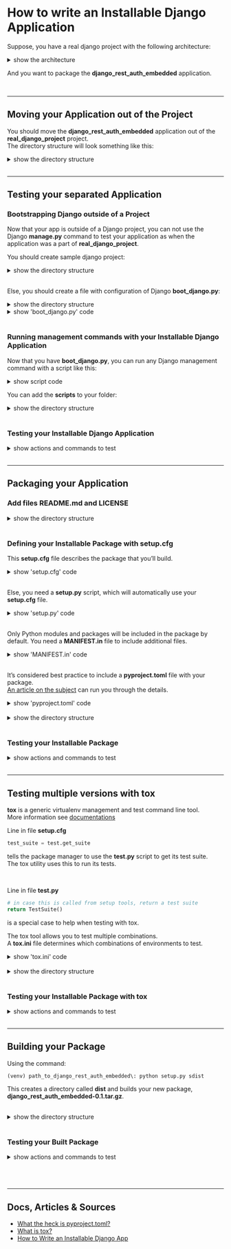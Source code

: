 # How to write an Installable Django Application  
Suppose, you have a real django project with the following architecture:  
<details>  
<summary>show the architecture</summary>  

```
real_django_project/
|
|__ django_rest_auth_embedded/
|   |__ serialisers/
|   |   |__ ...
|   |__ templates/
|   |   |__ ...
|   |__ tests/
|   |   |__ ...
|   |__ utils/
|   |   |__ ...
|   |__ views/
|   |   |__ ...
|   |
|   |__ __init__.py
|   |__ admin.py
|   |__ apps.py
|   |__ models.py
|   |__ settings.py
|   |__ urls.py
|
|__ real_django_project/
|   |__ __init__.py
|   |__ asgi.py
|   |__ settings.py
|   |__ urls.py
|   |__ wsgi.py
|
|__ requirements/
|   |__ ...
|
|__ .env
|__ .env.sample
|__ db.sqlite3
|__ manage.py
|__ requirements.txt
```
</details>  

And you want to package the **django_rest_auth_embedded** application.  

<br>  



___
## Moving your Application out of the Project  
You should move the **django_rest_auth_embedded** application out of the **real_django_project** project.  
The directory structure will look something like this:  
<details>  
<summary>show the directory structure</summary>  

```
django_rest_auth_embedded/
|
|__ django_rest_auth_embedded/
    |__ serialisers/
    |   |__ ...
    |__ templates/
    |   |__ ...
    |__ tests/
    |   |__ ...
    |__ utils/
    |   |__ ...
    |__ views/
    |   |__ ...
    |
    |__ __init__.py
    |__ admin.py
    |__ apps.py
    |__ models.py
    |__ settings.py
    |__ urls.py



real_django_project/
|
|__ real_django_project/
|   |__ __init__.py
|   |__ asgi.py
|   |__ settings.py
|   |__ urls.py
|   |__ wsgi.py
|
|__ requirements/
|   |__ ...
|
|__ .env
|__ .env.sample
|__ db.sqlite3
|__ manage.py
|__ requirements.txt
```
</details>  

<br>  




___
## Testing your separated Application  

### Bootstrapping Django outside of a Project  
Now that your app is outside of a Django project, you can not use the Django **manage.py** command to test your application as when the application was a part of **real_django_project**.  

You should create sample django project:  
<details>  
<summary>show the directory structure</summary>  

```
django_rest_auth_embedded/
|
|__ django_rest_auth_embedded/
|   |__ ...
|
|__ project_sample/
    |__ backend_django/
        |__ backend_django/
        |   |__ __init__.py
        |   |__ asgi.py
        |   |__ settings.py
        |   |__ urls.py
        |   |__ wsgi.py
        |
        |__ requirements/
        |   |__ ...
        |
        |__ .env
        |__ .env.sample
        |__ db.sqlite3
        |__ manage.py
        |__ requirements.txt
```
</details>  

<br>

Else, you should create a file with configuration of Django **boot_django.py**:  
<details>  
<summary>show the directory structure</summary>  

```
django_rest_auth_embedded/
|
|__ django_rest_auth_embedded/
|   |__ ...
|
|__ project_sample/
|   |__ ...
|
|__ boot_django.py
```
</details>  

<details>
<summary>show 'boot_django.py' code</summary>  

```python
# This file sets up and configures Django. It's used by scripts that need to
# execute as if running in a Django server.
import os
import django
from django.conf import settings


BASE_DIR = os.path.abspath(os.path.join(os.path.dirname(__file__), "django_rest_auth_embedded"))


def boot_django():
    settings.configure(
        BASE_DIR=BASE_DIR,
        DEBUG=True,
        ALLOWED_HOSTS=[
            '127.0.0.1',
            'localhost',
        ],
        INSTALLED_APPS=[
            'django.contrib.admin',
            'django.contrib.auth',
            'django.contrib.contenttypes',
            'django.contrib.sessions',
            'django.contrib.messages',
            'django.contrib.staticfiles',
            'rest_framework',
            'django_rest_auth_embedded',
        ],
        MIDDLEWARE=[
            'django.middleware.security.SecurityMiddleware',
            'django.contrib.sessions.middleware.SessionMiddleware',
            'django.middleware.common.CommonMiddleware',
            'django.middleware.csrf.CsrfViewMiddleware',
            'django.contrib.auth.middleware.AuthenticationMiddleware',
            'django.contrib.messages.middleware.MessageMiddleware',
            'django.middleware.clickjacking.XFrameOptionsMiddleware',
        ],
        ROOT_URLCONF='django_rest_auth_embedded.urls',
        TEMPLATES=[
            {
                'BACKEND': 'django.template.backends.django.DjangoTemplates',
                'DIRS': [
                    os.path.join(BASE_DIR, 'templates'),
                ]
                ,
                'APP_DIRS': True,
                'OPTIONS': {
                    'context_processors': [
                        'django.template.context_processors.debug',
                        'django.template.context_processors.request',
                        'django.contrib.auth.context_processors.auth',
                        'django.contrib.messages.context_processors.messages',
                    ],
                },
            },
        ],
        DATABASES={
            'default': {
                'ENGINE': 'django.db.backends.sqlite3',
                'NAME': os.path.join(BASE_DIR, 'db.sqlite3'),
            }
        },
        AUTH_USER_MODEL='django_rest_auth_embedded.User',
        AUTH_PASSWORD_VALIDATORS=[
            {
                'NAME': 'django.contrib.auth.password_validation.UserAttributeSimilarityValidator',
            },
            {
                'NAME': 'django.contrib.auth.password_validation.MinimumLengthValidator',
            },
            {
                'NAME': 'django.contrib.auth.password_validation.CommonPasswordValidator',
            },
            {
                'NAME': 'django.contrib.auth.password_validation.NumericPasswordValidator',
            },
        ],

        LANGUAGE_CODE='en-us',
        TIME_ZONE="UTC",
        USE_I18N=True,
        USE_L10N=True,
        USE_TZ=True,

        STATIC_URL='/static/',
        STATICFILES_DIRS=[
            os.path.join(BASE_DIR, 'static'),
            os.path.join(BASE_DIR),  # for swagger.json
            os.path.join(os.path.dirname(BASE_DIR)),  # for swagger.json
        ],
    )
    django.setup()
```
</details>  

<br>  

### Running management commands with your Installable Django Application
Now that you have **boot_django.py**, you can run any Django management command with a script like this:  
<details>
<summary>show script code</summary>  

```python
from django.core.management import call_command
from boot_django import boot_django

# call the django setup routine
boot_django()
call_command("makemigrations", "django_rest_auth_embedded")
```
</details>  

You can add the **scripts** to your folder:  
<details>  
<summary>show the directory structure</summary>  

```
django_rest_auth_embedded/
|
|__ django_rest_auth_embedded/
|   |__ ...
|
|__ project_sample/
|   |__ ...
|
|__ boot_django.py
|
|__ djangoshell.py
|__ makemigrations.py
|__ migrate.py
|__ runserver.py
|__ test.py
```
</details>  

<br>

### Testing your Installable Django Application  
<details>  
<summary>show actions and commands to test</summary>  

**Install virtualenv**  
```
pip install virtualenv
```

Next, you must work from the root directory **backend_django**.

<br>

**Create a virtual environment**  
```
path_to_django_rest_auth_embedded\project_sample\backend_django: virtualenv venv
```

<br>

**Activate the virtual environment**  
For Windows:
```
path_to_django_rest_auth_embedded\project_sample\backend_django: venv\Scripts\activate.bat
```
For Linux:  
```
path_to_django_rest_auth_embedded\project_sample\backend_django: source venv/bin/activate
```
After the command your command line will look like this:  
```
(venv) path_to_django_rest_auth_embedded\project_sample\backend_django: $
```

<br>

**Deactivate the virtual environment**  
If you want to deactivate the virtual environment, you can use the command:  
```
(venv) path_to_django_rest_auth_embedded\project_sample\backend_django: deactivate
```
*In general, you should skip this step.*  

<br>

**Choose the correct WORK_STAGE**  
Choose the correct work stage in the file **.env**:  
```python
WORK_STAGE = "test_before_packaging" 
```
You should choose only **one** stage!  
 
<br>

**Install requirements**  
Choose the correct file with requirements for the work stage in the file **requirements.txt**:  
```text
-r requirements/test_before_packaging.txt
```
You should choose only **one** file!  

Install all requirements:  
```
(venv) path_to_django_rest_auth_embedded\project_sample\backend_django: pip install -r requirements.txt
```

<br>

Now, you can run tests, perform migrations and apply them, run server by calling appropriate scripts like this:  
```
(venv) path_to_django_rest_auth_embedded\project_sample\backend_django: ..\..\test.py
``` 

</details>  

<br>





___
## Packaging your Application

### Add files README.md and LICENSE  
<details>  
<summary>show the directory structure</summary>  

```
django_rest_auth_embedded/
|
|__ django_rest_auth_embedded/
|   |__ ...
|
|__ project_sample/
|   |__ ...
|
|__ boot_django.py
|
|__ djangoshell.py
|__ makemigrations.py
|__ migrate.py
|__ runserver.py
|__ test.py
|
|__ README.md
|__ LICENSE
```
</details>  

<br>

### Defining your Installable Package with setup.cfg 
This **setup.cfg** file describes the package that you’ll build.  
<details>
<summary>show 'setup.cfg' code</summary>  

```python
[metadata]
name = django_rest_auth_embedded
version = 0.1
description = Packaged application to work with django embedded authentication.
long_description = file: README.md
url = https://github.com/Volkova-Natalia/django_rest_auth_embedded
author = Volkova Natalia
license = MIT
classifiers =
    Environment :: Web Environment
    Framework :: Django
    Framework :: Django :: 3.1.6
    Intended Audience :: Developers
    License :: OSI Approved :: MIT License
    Operating System :: OS Independent
    Programming Language :: Python
    Programming Language :: Python :: 3
    Programming Language :: Python :: 3 :: Only
    Programming Language :: Python :: 3.8
    Topic :: Software Development :: Libraries :: Application Frameworks
    Topic :: Software Development :: Libraries :: Python Modules

[options]
include_package_data = True
packages = find:
python_requires = >=3.8
install_requires =
    Django>=3.1.6
    djangorestframework>=3.12.2
test_suite = test.get_suite
```
</details>    

<br>

Else, you need a **setup.py** script, which will automatically use your **setup.cfg** file.  
<details>
<summary>show 'setup.py' code</summary>  

```python
if __name__ == "__main__":
    from setuptools import setup

    setup()
```
</details>  

<br>

Only Python modules and packages will be included in the package by default.
You need a **MANIFEST.in** file to include additional files.  
<details>
<summary>show 'MANIFEST.in' code</summary>  

```text
include LICENSE
include README.md
recursive-include django_rest_auth_embedded/static *
recursive-include django_rest_auth_embedded/templates *
```
</details> 

<br>

It’s considered best practice to include a **pyproject.toml** file with your package.  
<a href=https://snarky.ca/what-the-heck-is-pyproject-toml>An article on the subject</a> can run you through the details.  
<details>
<summary>show 'pyproject.toml' code</summary>  

```text
[build-system]
requires = ["setuptools >= 53.0.0", "wheel >= 0.36.2"]
build-backend = "setuptools.build_meta"
```
</details> 

<br>


<details>  
<summary>show the directory structure</summary>  

```
django_rest_auth_embedded/
|
|__ django_rest_auth_embedded/
|   |__ ...
|
|__ project_sample/
|   |__ ...
|
|__ boot_django.py
|
|__ djangoshell.py
|__ makemigrations.py
|__ migrate.py
|__ runserver.py
|__ test.py
|
|__ README.md
|__ LICENSE
|
|__ setup.cfg
|__ setup.py
|__ MANIFEST.in
|__ pyproject.toml
```
</details>  

<br>

### Testing your Installable Package  
<details>  
<summary>show actions and commands to test</summary>  

You should use new environment. If you have folder **venv** in *'path_to_django_rest_auth_embedded\project_sample\backend_django'*, delete it and create new:  

**Install virtualenv**  
```
pip install virtualenv
```

Next, you must work from the root directory **backend_django**.

<br>

**Create a virtual environment**  
```
path_to_django_rest_auth_embedded\project_sample\backend_django: virtualenv venv
```

<br>

**Activate the virtual environment**  
For Windows:
```
path_to_django_rest_auth_embedded\project_sample\backend_django: venv\Scripts\activate.bat
```
For Linux:  
```
path_to_django_rest_auth_embedded\project_sample\backend_django: source venv/bin/activate
```
After the command your command line will look like this:  
```
(venv) path_to_django_rest_auth_embedded\project_sample\backend_django: $
```

<br>

**Deactivate the virtual environment**  
If you want to deactivate the virtual environment, you can use the command:  
```
(venv) path_to_django_rest_auth_embedded\project_sample\backend_django: deactivate
```
*In general, you should skip this step.*  

<br>

**Choose the correct WORK_STAGE**  
Choose the correct work stage in the file **.env**:  
```python
WORK_STAGE = "test_after_packaging" 
```
You should choose only **one** stage!  
 
<br>

**Install requirements**  
Choose the correct file with requirements for the work stage in the file **requirements.txt**:  
```text
-r requirements/test_after_packaging.txt
```
You should choose only **one** file!  

Install all requirements:  
```
(venv) path_to_django_rest_auth_embedded\project_sample\backend_django: pip install -r requirements.txt
```

<br>

**Add INSTALLED_APPS**  
Edit your **settings.py** file to include **django_rest_auth_embedded** in the **INSTALLED_APPS** listing:  
```python
INSTALLED_APPS = [
    ...
    'django_rest_auth_embedded',
]
``` 

<br>

**Define an user model**  
Specify a custom user model from the **django_rest_auth_embedded** application as the default user model for your project using the **AUTH_USER_MODEL** setting in your **settings.py**:  
```python
AUTH_USER_MODEL = 'django_rest_auth_embedded.User'
```

<br>

**Using the Django *manage.py* command**  
Now, you can make all as in usual django project.  
For example, you can run tests:  
```
(venv) path_to_django_rest_auth_embedded\project_sample\backend_django: manage.py test
``` 
Or so:  
```
(venv) path_to_django_rest_auth_embedded\project_sample\backend_django: manage.py test django_rest_auth_embedded
``` 

</details>  

<br>





___
## Testing multiple versions with tox  
**tox** is a generic virtualenv management and test command line tool.  
More information see <a href=https://tox.readthedocs.io/en/latest/>documentations</a>  

Line in file **setup.cfg**  
```python
test_suite = test.get_suite
```
tells the package manager to use the **test.py** script to get its test suite.  
The tox utility uses this to run its tests.  

<br>

Line in file **test.py**  
```python
# in case this is called from setup tools, return a test suite
return TestSuite()
```
is a special case to help when testing with tox. 

The tox tool allows you to test multiple combinations.  
A **tox.ini** file determines which combinations of environments to test.  
<details>
<summary>show 'tox.ini' code</summary>  

```ini
[tox]
envlist = py{38}-django220, py{38}-django300

[testenv]
deps =
    django220: Django>=2.2,<3
    django300: Django>=3
commands=
    python setup.py test
```
</details> 

<br>

<details>  
<summary>show the directory structure</summary>  

```
django_rest_auth_embedded/
|
|__ django_rest_auth_embedded/
|   |__ ...
|
|__ project_sample/
|   |__ ...
|
|__ boot_django.py
|
|__ djangoshell.py
|__ makemigrations.py
|__ migrate.py
|__ runserver.py
|__ test.py
|
|__ README.md
|__ LICENSE
|
|__ setup.cfg
|__ setup.py
|__ MANIFEST.in
|__ pyproject.toml
|
|__ tox.ini
```
</details>  

<br>

### Testing your Installable Package with tox  
<details>  
<summary>show actions and commands to test</summary>  

You should use new environment. If you have folder **venv** in *'path_to_django_rest_auth_embedded\project_sample\backend_django'*, delete it and create new:  

**Install virtualenv**  
```
pip install virtualenv
```

Next, you must work from the root directory **backend_django**.

<br>

**Create a virtual environment**  
```
path_to_django_rest_auth_embedded\project_sample\backend_django: virtualenv venv
```

<br>

**Activate the virtual environment**  
For Windows:
```
path_to_django_rest_auth_embedded\project_sample\backend_django: venv\Scripts\activate.bat
```
For Linux:  
```
path_to_django_rest_auth_embedded\project_sample\backend_django: source venv/bin/activate
```
After the command your command line will look like this:  
```
(venv) path_to_django_rest_auth_embedded\project_sample\backend_django: $
```

<br>

**Deactivate the virtual environment**  
If you want to deactivate the virtual environment, you can use the command:  
```
(venv) path_to_django_rest_auth_embedded\project_sample\backend_django: deactivate
```
*In general, you should skip this step.*  

<br>

**Choose the correct WORK_STAGE**  
Choose the correct work stage in the file **.env**:  
```python
WORK_STAGE = "test_after_packaging_with_tox" 
```
You should choose only **one** stage!  
 
<br>

**Install requirements**  
Choose the correct file with requirements for the work stage in the file **requirements.txt**:  
```text
-r requirements/test_after_packaging_with_tox.txt
```
You should choose only **one** file!  

Install all requirements:  
```
(venv) path_to_django_rest_auth_embedded\project_sample\backend_django: pip install -r requirements.txt
```

<br>

**Run tox**  
Now, you can run multiple testing with tox:  
```
(venv) path_to_django_rest_auth_embedded\project_sample\backend_django: tox
``` 

</details>  

<br>





___
## Building your Package  
Using the command:  
```
(venv) path_to_django_rest_auth_embedded\: python setup.py sdist
```  
This creates a directory called **dist** and builds your new package, **django_rest_auth_embedded-0.1.tar.gz**.  

<br>

<details>  
<summary>show the directory structure</summary>  

```
django_rest_auth_embedded/
|
|__ dist/
|   |__ django_rest_auth_embedded-0.1.tar.gz
|
|__ django_rest_auth_embedded/
|   |__ ...
|
|__ project_sample/
|   |__ ...
|
|__ boot_django.py
|
|__ djangoshell.py
|__ makemigrations.py
|__ migrate.py
|__ runserver.py
|__ test.py
|
|__ README.md
|__ LICENSE
|
|__ setup.cfg
|__ setup.py
|__ MANIFEST.in
|__ pyproject.toml
|
|__ tox.ini
```
</details>  

<br>

### Testing your Built Package  
<details>  
<summary>show actions and commands to test</summary>  

You should use new environment. If you have folder **venv** in *'path_to_django_rest_auth_embedded\project_sample\backend_django'*, delete it and create new:  

**Install virtualenv**  
```
pip install virtualenv
```

Next, you must work from the root directory **backend_django**.

<br>

**Create a virtual environment**  
```
path_to_django_rest_auth_embedded\project_sample\backend_django: virtualenv venv
```

<br>

**Activate the virtual environment**  
For Windows:
```
path_to_django_rest_auth_embedded\project_sample\backend_django: venv\Scripts\activate.bat
```
For Linux:  
```
path_to_django_rest_auth_embedded\project_sample\backend_django: source venv/bin/activate
```
After the command your command line will look like this:  
```
(venv) path_to_django_rest_auth_embedded\project_sample\backend_django: $
```

<br>

**Deactivate the virtual environment**  
If you want to deactivate the virtual environment, you can use the command:  
```
(venv) path_to_django_rest_auth_embedded\project_sample\backend_django: deactivate
```
*In general, you should skip this step.*  

<br>

**Choose the correct WORK_STAGE**  
Choose the correct work stage in the file **.env**:  
```python
WORK_STAGE = "work_after_building_local" 
```
Or, if you committed the source archive and want to work with it:  
```python
WORK_STAGE = "work_after_building_commit" 
```
You should choose only **one** stage!  
 
<br>

**Install requirements**  
Choose the correct file with requirements for the work stage in the file **requirements.txt**:  
```text
-r requirements/work_after_building_local.txt
```
Or, if you committed the source archive and want to work with it:  
```text
-r requirements/work_after_building_commit.txt
```
You should choose only **one** file!  

Install all requirements:  
```
(venv) path_to_django_rest_auth_embedded\project_sample\backend_django: pip install -r requirements.txt
```

<br>

**Check INSTALLED_APPS**  
Make sure your **settings.py** file includes **django_rest_auth_embedded** in the **INSTALLED_APPS** listing:  
```python
INSTALLED_APPS = [
    ...
    'django_rest_auth_embedded',
]
``` 

<br>

**Check an user model**  
Make sure your default user model in **settings.py** file is a custom user model from the **django_rest_auth_embedded**:  
```python
AUTH_USER_MODEL = 'django_rest_auth_embedded.User'
```

<br>

**Using the Django *manage.py* command**  
Now, you can make all as in usual django project.  
For example, you can run tests:  
```
(venv) path_to_django_rest_auth_embedded\project_sample\backend_django: manage.py test
``` 
Or so:  
```
(venv) path_to_django_rest_auth_embedded\project_sample\backend_django: manage.py test django_rest_auth_embedded
``` 

</details>  

<br>










<br>

<br>



___
## Docs, Articles & Sources
* <a href=https://snarky.ca/what-the-heck-is-pyproject-toml>What the heck is pyproject.toml?</a>  
* <a href=https://tox.readthedocs.io/en/latest/>What is tox?</a>  
* <a href=https://realpython.com/installable-django-app/>How to Write an Installable Django App</a>  
